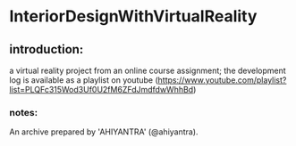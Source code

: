 # InteriorDesignWithVirtualReality

## introduction:

a virtual reality project from an online course assignment; the development log is available as a playlist on youtube (https://www.youtube.com/playlist?list=PLQFc315Wod3Uf0U2fM6ZFdJmdfdwWhhBd)

### notes:

An archive prepared by 'AHIYANTRA' (@ahiyantra).